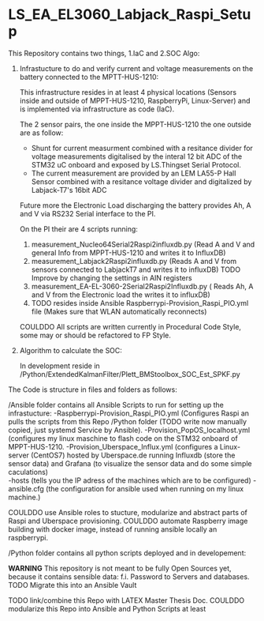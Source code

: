 # LS_EA_EL3060_Labjack_Raspi_Setup

This Repository contains two things, 1.IaC and 2.SOC Algo:

1. Infrastucture to do and verify current and voltage measurements on the battery connected to the MPTT-HUS-1210: 
   
   This infrastructure resides in at least 4 physical locations (Sensors inside and outside of MPPT-HUS-1210, RaspberryPi, Linux-Server) and is implemented via infrastructure as code (IaC).
   
   The 2 sensor pairs, the one inside the MPPT-HUS-1210 the one outside are as follow: 
     - Shunt for current measurment combined with a resitance divider for voltage measurements digitalised by the interal 12 bit ADC of the STM32 uC onboard and exposed by LS.Thingset Serial Protocol. 
     - The current measurement are provided by an LEM LA55-P Hall Sensor combined with a resitance voltage divider and digitalized by Labjack-T7's 16bit ADC
   
   Future more the Electronic Load discharging the battery provides Ah, A and V via RS232 Serial interface to the PI. 
   
   On the PI their are 4 scripts running:
   
   1. measurement_Nucleo64Serial2Raspi2influxdb.py (Read A and V and general Info from MPPT-HUS-1210 and writes it to InfluxDB)
   2. measurement_Labjack2Raspi2influxdb.py (Reads A and V from sensors connected to LabjackT7 and writes it to influxDB) TODO Improve by changing the settings in AIN registers
   3. measurement_EA-EL-3060-2Serial2Raspi2Influxdb.py ( Reads Ah, A and V from the Electronic load the writes it to influxDB)
   4. TODO resides inside Ansible Raspberrypi-Provision_Raspi_PIO.yml file (Makes sure that WLAN automatically reconnects)
   
   
   COULDDO All scripts are written currently in Procedural Code Style, some may or should be refactored to FP Style. 

2. Algorithm to calculate the SOC: 
   
   In development reside in /Python/ExtendedKalmanFilter/Plett_BMStoolbox_SOC_Est_SPKF.py 
   
   
The Code is structure in files and folders as follows:  

/Ansible folder contains all Ansible Scripts to run for setting up the infrastucture: 
 -Raspberrypi-Provision_Raspi_PIO.yml (Configures Raspi an pulls the scripts from this Repo /Python folder (TODO write now manually copied, just systemd Service by Ansible).
 -Provision_PopOS_localhost.yml (configures my linux maschine to flash code on the STM32 onboard of MPPT-HUS-1210.
 -Provision_Uberspace_Influx.yml (configures a Linux-server (CentOS7) hosted by Uberspace.de running Influxdb (store the sensor data) and Grafana (to visualize the sensor data and do some simple caculations)  
 -hosts (tells you the IP adress of the machines which are to be configured)
 -ansible.cfg (the configuration for ansible used when running on my linux machine.)
 
 COULDDO use Ansible roles to stucture, modularize and abstract parts of Raspi and Uberspace provisioning.
 COULDDO automate Raspberry image building with docker image, instead of running ansible locally an raspberrypi. 

/Python folder contains all python scripts deployed and in developement: 

**WARNING** This repository is not meant to be fully Open Sources yet, because it contains sensible data: f.i. Password to Servers and databases. 
TODO Migrate this into an Ansible Vault

TODO link/combine this Repo with LATEX Master Thesis Doc.
COULDDO modularize this Repo into Ansible and Python Scripts at least  
 


